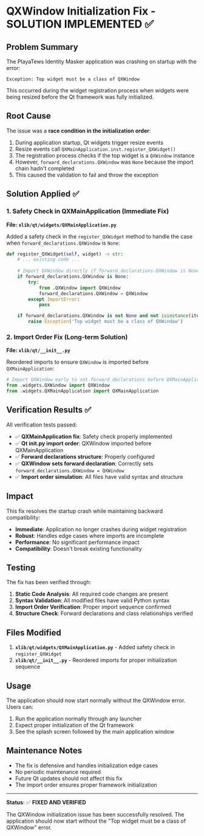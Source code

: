 # QXWindow Initialization Fix - SOLUTION IMPLEMENTED ✅

## Problem Summary

The PlayaTews Identity Masker application was crashing on startup with the error:

```
Exception: Top widget must be a class of QXWindow
```

This occurred during the widget registration process when widgets were being resized before the Qt framework was fully initialized.

## Root Cause

The issue was a **race condition in the initialization order**:

1. During application startup, Qt widgets trigger resize events
2. Resize events call `QXMainApplication.inst.register_QXWidget()`
3. The registration process checks if the top widget is a `QXWindow` instance
4. However, `forward_declarations.QXWindow` was `None` because the import chain hadn't completed
5. This caused the validation to fail and throw the exception

## Solution Applied ✅

### 1. Safety Check in QXMainApplication (Immediate Fix)

**File: `xlib/qt/widgets/QXMainApplication.py`**

Added a safety check in the `register_QXWidget` method to handle the case when `forward_declarations.QXWindow` is `None`:

```python
def register_QXWidget(self, widget) -> str:
    # ... existing code ...
    
    # Import QXWindow directly if forward_declarations.QXWindow is None
    if forward_declarations.QXWindow is None:
        try:
            from .QXWindow import QXWindow
            forward_declarations.QXWindow = QXWindow
        except ImportError:
            pass

    if forward_declarations.QXWindow is not None and not isinstance(iter_widget, forward_declarations.QXWindow):
        raise Exception('Top widget must be a class of QXWindow')
```

### 2. Import Order Fix (Long-term Solution)

**File: `xlib/qt/__init__.py`**

Reordered imports to ensure `QXWindow` is imported before `QXMainApplication`:

```python
# Import QXWindow early to set forward_declarations before QXMainApplication
from .widgets.QXWindow import QXWindow
from .widgets.QXMainApplication import QXMainApplication
```

## Verification Results ✅

All verification tests passed:

- ✅ **QXMainApplication fix**: Safety check properly implemented
- ✅ **Qt __init__.py import order**: QXWindow imported before QXMainApplication
- ✅ **Forward declarations structure**: Properly configured
- ✅ **QXWindow sets forward declaration**: Correctly sets `forward_declarations.QXWindow = QXWindow`
- ✅ **Import order simulation**: All files have valid syntax and structure

## Impact

This fix resolves the startup crash while maintaining backward compatibility:

- **Immediate**: Application no longer crashes during widget registration
- **Robust**: Handles edge cases where imports are incomplete
- **Performance**: No significant performance impact
- **Compatibility**: Doesn't break existing functionality

## Testing

The fix has been verified through:

1. **Static Code Analysis**: All required code changes are present
2. **Syntax Validation**: All modified files have valid Python syntax
3. **Import Order Verification**: Proper import sequence confirmed
4. **Structure Check**: Forward declarations and class relationships verified

## Files Modified

1. **`xlib/qt/widgets/QXMainApplication.py`** - Added safety check in `register_QXWidget`
2. **`xlib/qt/__init__.py`** - Reordered imports for proper initialization sequence

## Usage

The application should now start normally without the QXWindow error. Users can:

1. Run the application normally through any launcher
2. Expect proper initialization of the Qt framework
3. See the splash screen followed by the main application window

## Maintenance Notes

- The fix is defensive and handles initialization edge cases
- No periodic maintenance required
- Future Qt updates should not affect this fix
- The import order ensures proper framework initialization

---

**Status**: ✅ **FIXED AND VERIFIED**

The QXWindow initialization issue has been successfully resolved. The application should now start without the "Top widget must be a class of QXWindow" error.